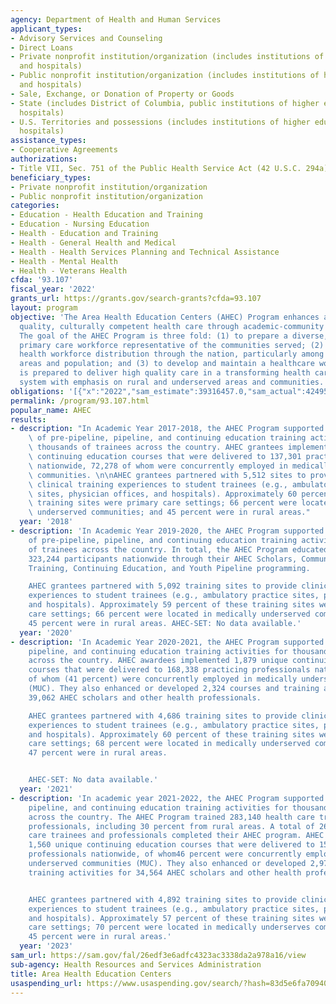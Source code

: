 ```yaml
---
agency: Department of Health and Human Services
applicant_types:
- Advisory Services and Counseling
- Direct Loans
- Private nonprofit institution/organization (includes institutions of higher education
  and hospitals)
- Public nonprofit institution/organization (includes institutions of higher education
  and hospitals)
- Sale, Exchange, or Donation of Property or Goods
- State (includes District of Columbia, public institutions of higher education and
  hospitals)
- U.S. Territories and possessions (includes institutions of higher education and
  hospitals)
assistance_types:
- Cooperative Agreements
authorizations:
- Title VII, Sec. 751 of the Public Health Service Act (42 U.S.C. 294a).
beneficiary_types:
- Private nonprofit institution/organization
- Public nonprofit institution/organization
categories:
- Education - Health Education and Training
- Education - Nursing Education
- Health - Education and Training
- Health - General Health and Medical
- Health - Health Services Planning and Technical Assistance
- Health - Mental Health
- Health - Veterans Health
cfda: '93.107'
fiscal_year: '2022'
grants_url: https://grants.gov/search-grants?cfda=93.107
layout: program
objective: 'The Area Health Education Centers (AHEC) Program enhances access to high
  quality, culturally competent health care through academic-community partnerships.
  The goal of the AHEC Program is three fold: (1) to prepare a diverse, culturally-competent
  primary care workforce representative of the communities served; (2) to improve
  health workforce distribution through the nation, particularly among rural and underserved
  areas and population; and (3) to develop and maintain a healthcare workforce that
  is prepared to deliver high quality care in a transforming health care delivery
  system with emphasis on rural and underserved areas and communities.'
obligations: '[{"x":"2022","sam_estimate":39316457.0,"sam_actual":42495250.0,"usa_spending_actual":32255287.189999998},{"x":"2023","sam_estimate":44311340.0,"sam_actual":0.0,"usa_spending_actual":30807742.59},{"x":"2024","sam_estimate":47857244.0,"sam_actual":0.0,"usa_spending_actual":33582856.0}]'
permalink: /program/93.107.html
popular_name: AHEC
results:
- description: "In Academic Year 2017-2018, the AHEC Program supported various types\
    \ of pre-pipeline, pipeline, and continuing education training activities for\
    \ thousands of trainees across the country. AHEC grantees implemented 1,915 unique\
    \ continuing education courses that were delivered to 137,301 practicing professionals\
    \ nationwide, 72,278 of whom were concurrently employed in medically underserved\
    \ communities. \n\nAHEC grantees partnered with 5,512 sites to provide 32,328\
    \ clinical training experiences to student trainees (e.g., ambulatory practice\
    \ sites, physician offices, and hospitals). Approximately 60 percent of these\
    \ training sites were primary care settings; 66 percent were located in medically\
    \ underserved communities; and 45 percent were in rural areas."
  year: '2018'
- description: 'In Academic Year 2019-2020, the AHEC Program supported various types
    of pre-pipeline, pipeline, and continuing education training activities for thousands
    of trainees across the country. In total, the AHEC Program educated and trained
    323,244 participants nationwide through their AHEC Scholars, Community-based Experiential
    Training, Continuing Education, and Youth Pipeline programming.

    AHEC grantees partnered with 5,092 training sites to provide clinical training
    experiences to student trainees (e.g., ambulatory practice sites, physician offices,
    and hospitals). Approximately 59 percent of these training sites were primary
    care settings; 66 percent were located in medically underserved communities; and
    45 percent were in rural areas. AHEC-SET: No data available.'
  year: '2020'
- description: 'In Academic Year 2020-2021, the AHEC Program supported pre-pipeline,
    pipeline, and continuing education training activities for thousands of trainees
    across the country. AHEC awardees implemented 1,879 unique continuing education
    courses that were delivered to 168,338 practicing professionals nationwide, 68,894
    of whom (41 percent) were concurrently employed in medically underserved communities
    (MUC). They also enhanced or developed 2,324 courses and training activities for
    39,062 AHEC scholars and other health professionals.

    AHEC grantees partnered with 4,686 training sites to provide clinical training
    experiences to student trainees (e.g., ambulatory practice sites, physician offices,
    and hospitals). Approximately 60 percent of these training sites were primary
    care settings; 68 percent were located in medically underserved communities; and
    47 percent were in rural areas.


    AHEC-SET: No data available.'
  year: '2021'
- description: 'In academic year 2021-2022, the AHEC Program supported pre-pipeline,
    pipeline, and continuing education training activities for thousands of trainees
    across the country. The AHEC Program trained 283,140 health care trainees and
    professionals, including 30 percent from rural areas. A total of 266,344 health
    care trainees and professionals completed their AHEC program. AHEC awardees implemented
    1,560 unique continuing education courses that were delivered to 150,349 participating
    professionals nationwide, of whom46 percent were concurrently employed in medically
    underserved communities (MUC). They also enhanced or developed 2,972 courses and
    training activities for 34,564 AHEC scholars and other health professionals.


    AHEC grantees partnered with 4,892 training sites to provide clinical training
    experiences to student trainees (e.g., ambulatory practice sites, physician offices,
    and hospitals). Approximately 57 percent of these training sites were primary
    care settings; 70 percent were located in medically underserves communities; and
    45 percent were in rural areas.'
  year: '2023'
sam_url: https://sam.gov/fal/26edf3e6adfc4323ac3338da2a978a16/view
sub-agency: Health Resources and Services Administration
title: Area Health Education Centers
usaspending_url: https://www.usaspending.gov/search/?hash=83d5e6fa70940631bac900e4c6ddd668
---
```

